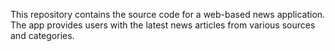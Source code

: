 This repository contains the source code for a web-based news application. The app provides users with the latest news articles from various sources and categories.
